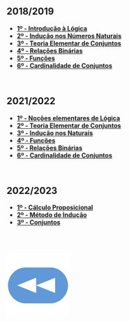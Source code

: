 ## 2018/2019
* [**1º - Introdução à Lógica**](1.L%C3%B3gica.pdf)
* [**2º - Indução nos Números Naturais**](2.InduNatur.pdf)
* [**3º - Teoria Elementar de Conjuntos**](3.Conjuntos.pdf)
* [**4º - Relações Binárias**](4.RelBin.pdf)
* [**5º - Funções**](5.Func.pdf)
* [**6º - Cardinalidade de Conjuntos**](6.Cardin.pdf)

<br>

## 2021/2022
* [**1º - Noções elementares de Lógica**](1-Logica.pdf)
* [**2º - Teoria Elementar de Conjuntos**](2-Conjuntos.pdf)
* [**3º - Indução nos Naturais**](3-Inducao.pdf)
* [**4º -  Funções**](4-Funcoes.pdf)
* [**5º - Relações Binárias**](5-Relacoes.pdf)
* [**6º - Cardinalidade de Conjuntos**](6-Cardinalidade.pdf)

<br>

## 2022/2023
* [**1º - Cálculo Proposicional**](1~calc-prop.pdf)
* [**2º - Método de Indução**](2~inducao.pdf)
* [**3º - Conjuntos**](3~conjuntos.pdf)

<br><br>

[![retroceder](https://raw.githubusercontent.com/David81820/Recursos-LCC/main/Rewind.png)](https://david81820.github.io/Recursos-LCC/1ano/1sem/TM)